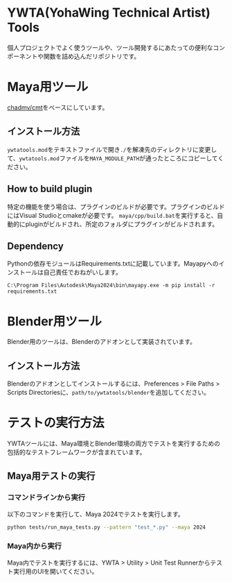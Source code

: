 # YWTA(YohaWing Technical Artist) Tools

個人プロジェクトでよく使うツールや、ツール開発するにあたっての便利なコンポーネントや関数を詰め込んだリポジトリです。

# Maya用ツール

[chadmv/cmt](https://github.com/chadmv/cmt)をベースにしています。

## インストール方法

`ywtatools.mod`をテキストファイルで開き`./`を解凍先のディレクトリに変更して、`ywtatools.mod`ファイルを`MAYA_MODULE_PATH`が通ったところにコピーしてください。


## How to build plugin

特定の機能を使う場合は、プラグインのビルドが必要です。プラグインのビルドにはVisual Studioとcmakeが必要です。
`maya/cpp/build.bat`を実行すると、自動的にpluginがビルドされ、所定のフォルダにプラグインがビルドされます。

## Dependency

Pythonの依存モジュールはRequirements.txtに記載しています。Mayapyへのインストールは自己責任でおねがいします。
```
C:\Program Files\Autodesk\Maya2024\bin\mayapy.exe -m pip install -r requirements.txt
```
# Blender用ツール
Blender用のツールは、Blenderのアドオンとして実装されています。
## インストール方法
Blenderのアドオンとしてインストールするには、Preferences > File Paths > Scripts Directoriesに、`path/to/ywtatools/blender`を追加してください。


# テストの実行方法

YWTAツールには、Maya環境とBlender環境の両方でテストを実行するための包括的なテストフレームワークが含まれています。

## Maya用テストの実行

### コマンドラインから実行

以下のコマンドを実行して、Maya 2024でテストを実行します。

```bash
python tests/run_maya_tests.py --pattern "test_*.py" --maya 2024

```

### Maya内から実行

Maya内でテストを実行するには、YWTA > Utility > Unit Test Runnerからテスト実行用のUIを開いてください。
